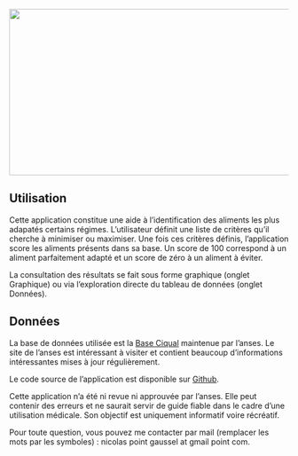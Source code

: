 
<!-- README.md is generated from README.Rmd. Please edit that file -->

<img src="https://ciqual.anses.fr/background.1ca92b973ed4b2d4369a.jpg"
width="800" height="300" />

## Utilisation

Cette application constitue une aide à l’identification des aliments les
plus adapatés certains régimes. L’utilisateur définit une liste de
critères qu’il cherche à minimiser ou maximiser. Une fois ces critères
définis, l’application score les aliments présents dans sa base. Un
score de 100 correspond à un aliment parfaitement adapté et un score de
zéro à un aliment à éviter.

La consultation des résultats se fait sous forme graphique (onglet
Graphique) ou via l’exploration directe du tableau de données (onglet
Données).

## Données

La base de données utilisée est la
<a href="https://ciqual.anses.fr/#" target="”_blank”"
title="Base Ciqual">Base Ciqual</a> maintenue par l’anses. Le site de
l’anses est intéressant à visiter et contient beaucoup d’informations
intéressantes mises à jour régulièrement.

Le code source de l’application est disponible sur
<a href="https://github.com/ngaussel/anses" target="”_blank”"
title="Git">Github</a>.

Cette application n’a été ni revue ni approuvée par l’anses. Elle peut
contenir des erreurs et ne saurait servir de guide fiable dans le cadre
d’une utilisation médicale. Son objectif est uniquement informatif voire
récréatif.

Pour toute question, vous pouvez me contacter par mail (remplacer les
mots par les symboles) : nicolas point gaussel at gmail point com.
